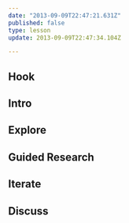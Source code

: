 ```yaml
---
date: "2013-09-09T22:47:21.631Z"
published: false
type: lesson
update: 2013-09-09T22:47:34.104Z

---
```


## Hook
<!-- -->
## Intro
<!-- -->
## Explore
<!-- -->
## Guided Research
<!-- -->
## Iterate
<!-- -->
## Discuss

